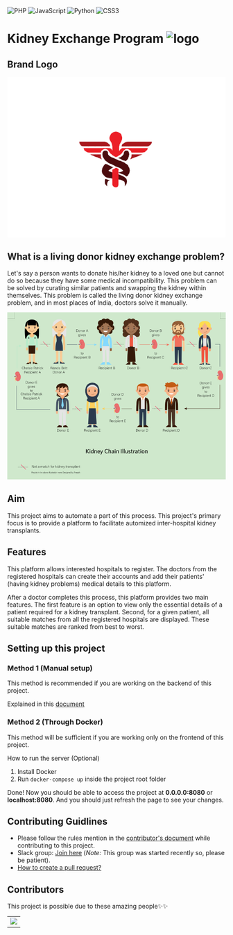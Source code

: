<img alt="PHP" src="https://img.shields.io/badge/php-%23777BB4.svg?&style=for-the-badge&logo=php&logoColor=white"/> <img alt="JavaScript" src="https://img.shields.io/badge/javascript%20-%23323330.svg?&style=for-the-badge&logo=javascript&logoColor=%23F7DF1E"/> <img alt="Python" src="https://img.shields.io/badge/python%20-%2314354C.svg?&style=for-the-badge&logo=python&logoColor=white"/> <img alt="CSS3" src="https://img.shields.io/badge/css3%20-%231572B6.svg?&style=for-the-badge&logo=css3&logoColor=white"/>
# Kidney Exchange Program ![logo](https://pngimage.net/wp-content/uploads/2018/06/kidney-logo-png-3.png)

## Brand Logo
![Brand Logo](images/logo3.png)

## What is a living donor kidney exchange problem?

Let's say a person wants to donate his/her kidney to a loved one but cannot do so because they have some medical incompatibility. This problem can be solved by curating similar patients and swapping the kidney within themselves. This problem is called the living donor kidney exchange problem, and in most places of India, doctors solve it manually. 

![illustration](images/kidney_chain.png)

## Aim

This project aims to automate a part of this process. This project's primary focus is to provide a platform to facilitate automized inter-hospital kidney transplants.

## Features

This platform allows interested hospitals to register. The doctors from the registered hospitals can create their accounts and add their patients' (having kidney problems) medical details to this platform.

After a doctor completes this process, this platform provides two main features. The first feature is an option to view only the essential details of a patient required for a kidney transplant. Second, for a given patient, all suitable matches from all the registered hospitals are displayed. These suitable matches are ranked from best to worst.

## Setting up this project 

### Method 1 (Manual setup)
This method is recommended if you are working on the backend of this project.

Explained in this [document](https://www.notion.so/Project-setup-Public-1a647ed8515c485f99f38e717acfa61b)

### Method 2 (Through Docker)
This method will be sufficient if you are working only on the frontend of this project. 

How to run the server (Optional)

1. Install Docker
2. Run `docker-compose up` inside the project root folder

Done! Now you should be able to access the project at **0.0.0.0:8080** or **localhost:8080**. And you should just refresh the page to see your changes.

## Contributing Guidlines

- Please follow the rules mention in the [contributor's document](https://github.com/siv2r/kidney-exchange/blob/master/CONTRIBUTING.md) while contributing to this project.
- Slack group: [Join here](https://join.slack.com/t/kidney-exchange/shared_invite/zt-n54e89o7-yB5E6eZl7q3DAvLFdUAwgA) (*Note:* This group was started recently so, please be patient).
- [How to create a pull request?](https://github.com/siv2r/kidney-exchange/blob/master/CreatePR.md)

## Contributors
This project is possible due to these amazing people✨✨

<table>
	<tr>
		<td>
			<a href="https://github.com/siv2r/kidney-exchange/graphs/contributors">
  <img src="https://contrib.rocks/image?repo=siv2r/kidney-exchange" />
</a>
		</td>
	</tr>
</table>

